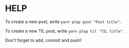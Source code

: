 # HELP

To create a new post, write `yarn plop post "Post title"`.

To create a new TIL post, write `yarn plop til "TIL title"`.

Don't forget to add, commit and push!
